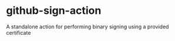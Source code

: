 # github-sign-action
A standalone action for performing binary signing using a provided certificate
